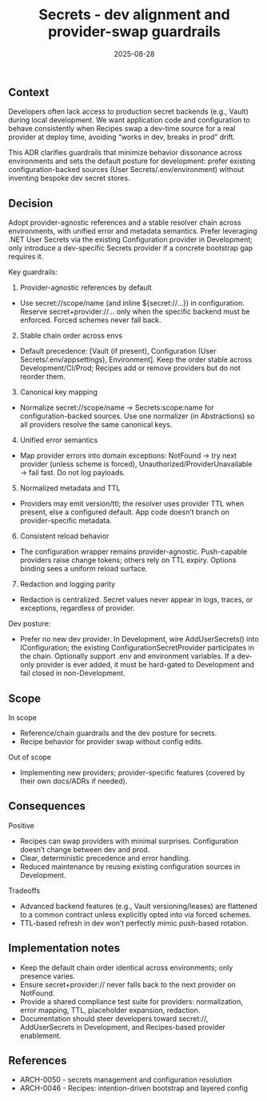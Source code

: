 ﻿---
id: ARCH-0051
slug: secrets-dev-alignment-and-provider-swap-guardrails
domain: Architecture
status: approved
date: 2025-08-28
title: Secrets - dev alignment and provider-swap guardrails
---

## Context

Developers often lack access to production secret backends (e.g., Vault) during local development. We want application code and configuration to behave consistently when Recipes swap a dev-time source for a real provider at deploy time, avoiding “works in dev, breaks in prod” drift.

This ADR clarifies guardrails that minimize behavior dissonance across environments and sets the default posture for development: prefer existing configuration-backed sources (User Secrets/.env/environment) without inventing bespoke dev secret stores.

## Decision

Adopt provider-agnostic references and a stable resolver chain across environments, with unified error and metadata semantics. Prefer leveraging .NET User Secrets via the existing Configuration provider in Development; only introduce a dev-specific Secrets provider if a concrete bootstrap gap requires it.

Key guardrails:

1. Provider-agnostic references by default

- Use secret://scope/name (and inline ${secret://…}) in configuration. Reserve secret+provider://… only when the specific backend must be enforced. Forced schemes never fall back.

2. Stable chain order across envs

- Default precedence: [Vault (if present), Configuration (User Secrets/.env/appsettings), Environment]. Keep the order stable across Development/CI/Prod; Recipes add or remove providers but do not reorder them.

3. Canonical key mapping

- Normalize secret://scope/name → Secrets:scope:name for configuration-backed sources. Use one normalizer (in Abstractions) so all providers resolve the same canonical keys.

4. Unified error semantics

- Map provider errors into domain exceptions: NotFound → try next provider (unless scheme is forced), Unauthorized/ProviderUnavailable → fail fast. Do not log payloads.

5. Normalized metadata and TTL

- Providers may emit version/ttl; the resolver uses provider TTL when present, else a configured default. App code doesn’t branch on provider-specific metadata.

6. Consistent reload behavior

- The configuration wrapper remains provider-agnostic. Push-capable providers raise change tokens; others rely on TTL expiry. Options binding sees a uniform reload surface.

7. Redaction and logging parity

- Redaction is centralized. Secret values never appear in logs, traces, or exceptions, regardless of provider.

Dev posture:

- Prefer no new dev provider. In Development, wire AddUserSecrets() into IConfiguration; the existing ConfigurationSecretProvider participates in the chain. Optionally support .env and environment variables. If a dev-only provider is ever added, it must be hard-gated to Development and fail closed in non-Development.

## Scope

In scope

- Reference/chain guardrails and the dev posture for secrets.
- Recipe behavior for provider swap without config edits.

Out of scope

- Implementing new providers; provider-specific features (covered by their own docs/ADRs if needed).

## Consequences

Positive

- Recipes can swap providers with minimal surprises. Configuration doesn’t change between dev and prod.
- Clear, deterministic precedence and error handling.
- Reduced maintenance by reusing existing configuration sources in Development.

Tradeoffs

- Advanced backend features (e.g., Vault versioning/leases) are flattened to a common contract unless explicitly opted into via forced schemes.
- TTL-based refresh in dev won’t perfectly mimic push-based rotation.

## Implementation notes

- Keep the default chain order identical across environments; only presence varies.
- Ensure secret+provider:// never falls back to the next provider on NotFound.
- Provide a shared compliance test suite for providers: normalization, error mapping, TTL, placeholder expansion, redaction.
- Documentation should steer developers toward secret://, AddUserSecrets in Development, and Recipes-based provider enablement.

## References

- ARCH-0050 - secrets management and configuration resolution
- ARCH-0046 - Recipes: intention-driven bootstrap and layered config

